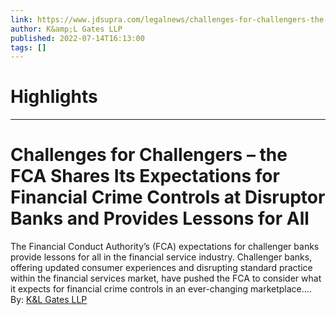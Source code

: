 ```yaml
---
link: https://www.jdsupra.com/legalnews/challenges-for-challengers-the-fca-2144487/
author: K&amp;L Gates LLP
published: 2022-07-14T16:13:00
tags: []
---
```

# Highlights


---
# Challenges for Challengers – the FCA Shares Its Expectations for Financial Crime Controls at Disruptor Banks and Provides Lessons for All
The Financial Conduct Authority’s (FCA) expectations for challenger banks provide lessons for all in the financial service industry. Challenger banks, offering updated consumer experiences and disrupting standard practice within the financial services market, have pushed the FCA to consider what it expects for financial crime controls in an ever-changing marketplace....  
By: [K&L Gates LLP](https://www.jdsupra.com/profile/KL_Gates/)